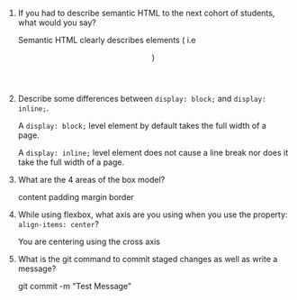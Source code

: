1. If you had to describe semantic HTML to the next cohort of students, what would you say?

    Semantic HTML clearly describes elements ( i.e <footer> <article> <figure> <header> ) 

2. Describe some differences between ```display: block;``` and ```display: inline;```.

    A ```display: block;``` level element by default takes the full width of a page.

    A ```display: inline;``` level element does not cause a line break nor does it take the full width of a page.

3. What are the 4 areas of the box model?

    content
    padding
    margin
    border

4. While using flexbox, what axis are you using when you use the property: ```align-items: center```?

    You are centering using the cross axis


5. What is the git command to commit staged changes as well as write a message?

    git commit -m "Test Message"
